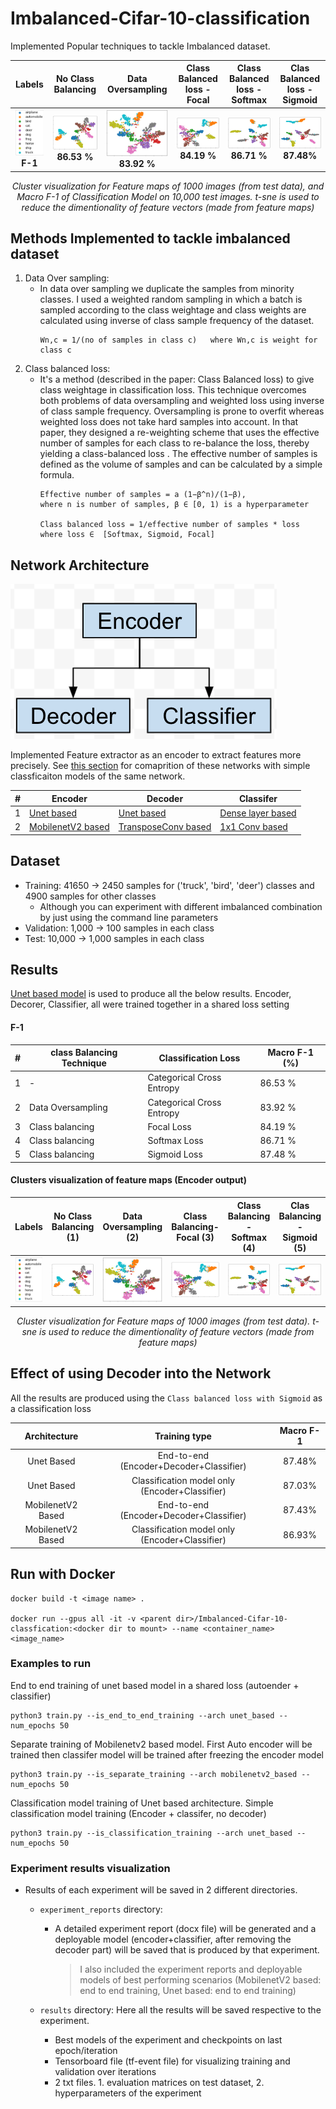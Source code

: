 # Imbalanced-Cifar-10-classification

Implemented Popular techniques to tackle Imbalanced dataset.

| Labels | No Class Balancing | Data Oversampling | Class Balanced loss - Focal | Class Balanced loss - Softmax | Clas Balanced loss - Sigmoid |
| :--: | :--: | :--: | :--: | :--: | :--: |
| <img src="/results_images/class_labels.png" /> **F-1**| <img src="/results_images/feature_clusters__no-class-balancing.png" /> **86.53 %** | <img src="/results_images/feature_clusters__data-oversampling.png" /> **83.92 %** | <img src="/results_images/feature_clusters__focal-class-balanced-loss.png" /> **84.19 %** | <img src="/results_images/feature_clusters__softmax-class-balancing-loss.png" /> **86.71 %** | <img src="/results_images/feature_clusters__sigmoid-class-balancing-loss.png" /> **87.48%** |

<p align="center">
<i>
Cluster visualization for Feature maps of 1000 images (from test data), and Macro F-1 of Classification Model on 10,000 test images. t-sne is used to reduce the dimentionality of feature vectors (made from feature maps)
</i>
</p>
 

## Methods Implemented to tackle imbalanced dataset
1. Data Over sampling:
    - In data over sampling we duplicate the samples from minority classes. 
    I used a weighted random sampling in which a batch is sampled according to the class weightage and class weights are calculated using inverse of class sample frequency of the dataset.
      ```
      Wn,c = 1/(no of samples in class c) 	where Wn,c is weight for class c
      ```
2. Class balanced loss:
    - It's a method (described in the paper: Class Balanced loss) to give class weightage in classification loss. This technique overcomes both problems of data oversampling and weighted loss using inverse of class sample frequency. Oversampling is prone to overfit whereas weighted loss does not take hard samples into account. In that paper, they designed a re-weighting scheme that uses the effective number of samples for each class to re-balance the loss, thereby yielding a class-balanced loss . The effective number of samples is defined as the volume of samples and can be calculated by a simple formula.
      ```
      Effective number of samples = a (1−β^n)/(1−β), 
      where n is number of samples, β ∈ [0, 1) is a hyperparameter

      Class balanced loss = 1/effective number of samples * loss
      where loss ∈  [Softmax, Sigmoid, Focal]

      ```

## Network Architecture
<img src="/results_images/architecture.png" />

Implemented Feature extractor as an encoder to extract features more precisely. See [this section](#effect-of-using-decoder-into-the-network) for comaprition of these networks with simple classficaiton models of the same network.

| # | Encoder | Decoder | Classifer
| - | ------- | ------- | ---------
| 1 | [Unet based](architectures/Unet_based.py#L34) | [Unet based](architectures/Unet_based.py#L58) | [Dense layer based](architectures/Unet_based.py#L94)
| 2 | [MobilenetV2 based](architectures/Mobilenetv2_based.py#L25) | [TransposeConv based](architectures/Mobilenetv2_based.py#L35) | [1x1 Conv based](architectures/Mobilenetv2_based.py#L59)

## Dataset
- Training:	41650 -> 2450 samples  for ('truck', 'bird', 'deer') classes and 4900 samples for other classes
    - Although you can experiment with different imbalanced combination by just using the command line parameters
- Validation:	1,000 -> 100 samples in each class
- Test:		10,000 -> 1,000 samples in each class



## Results
[Unet based model](architectures/Unet_based.py) is used to produce all the below results. Encoder, Decorer, Classifier, all were trained together in a shared loss setting
#### F-1

| # | class Balancing Technique | Classification Loss | Macro F-1 (%)|
| - | -- | -- | -- |
| 1 | - | Categorical Cross Entropy | 86.53 % |
| 2 | Data Oversampling | Categorical Cross Entropy | 83.92 % |
| 3 | Class balancing | Focal Loss | 84.19 % |
| 4 | Class balancing | Softmax Loss | 86.71 % |
| 5 | Class balancing | Sigmoid Loss | 87.48 % |


#### Clusters visualization of feature maps (Encoder output)

| Labels | No Class Balancing (1) | Data Oversampling (2) | Class Balancing-Focal (3) | Class Balancing - Softmax (4) | Clas Balancing - Sigmoid (5) |
| :--: | :--: | :--: | :--: | :--: | :--: |
| <img src="/results_images/class_labels.png" /> | <img src="/results_images/feature_clusters__no-class-balancing.png" /> | <img src="/results_images/feature_clusters__data-oversampling.png" /> | <img src="/results_images/feature_clusters__focal-class-balanced-loss.png" /> | <img src="/results_images/feature_clusters__softmax-class-balancing-loss.png" /> | <img src="/results_images/feature_clusters__sigmoid-class-balancing-loss.png" /> |

<p align="center">
<i>
Cluster visualization for Feature maps of 1000 images (from test data). t-sne is used to reduce the dimentionality of feature vectors (made from feature maps)
</i>
</p>

## Effect of using Decoder into the Network

All the results are produced using the `Class balanced loss with Sigmoid` as a classification loss

| Architecture | Training type | Macro F-1 |
| :--: | :--: | :--: |
| Unet Based| End-to-end (Encoder+Decoder+Classifier) | 87.48% |
| Unet Based| Classification model only (Encoder+Classifier) | 87.03% |
| MobilenetV2 Based| End-to-end (Encoder+Decoder+Classifier) | 87.43% |
| MobilenetV2 Based| Classification model only (Encoder+Classifier) | 86.93% |

## Run with Docker

```
docker build -t <image name> .

docker run --gpus all -it -v <parent dir>/Imbalanced-Cifar-10-classfication:<docker dir to mount> --name <container_name> <image_name>
```

### Examples to run

End to end training of unet based model in a shared loss (autoender + classifier)

```
python3 train.py --is_end_to_end_training --arch unet_based --num_epochs 50
```

Separate training of Mobilenetv2 based model. First Auto encoder will be trained then classifer model will be trained after freezing the encoder model

```
python3 train.py --is_separate_training --arch mobilenetv2_based --num_epochs 50
```

Classification model training of Unet based architecture. Simple classification model training (Encoder + classifer, no decoder)

```
python3 train.py --is_classification_training --arch unet_based --num_epochs 50
```

### Experiment results visualization

- Results of each experiment will be saved in 2 different directories.
  - `experiment_reports` directory:

    - A detailed experiment report (docx file) will be generated and a deployable model (encoder+classifier, after removing the decoder part) will be saved that is produced by that experiment.

      > I also included the experiment reports and deployable models of best performing scenarios
      > (MobilenetV2 based: end to end training, Unet based: end to end training)
      >
  - `results` directory: Here all the results will be saved respective to the experiment.

    - Best models of the experiment and checkpoints on last epoch/iteration
    - Tensorboard file (tf-event file) for visualizing training and validation over iterations
    - 2 txt files. 1. evaluation matrices on test dataset, 2. hyperparameters of the experiment




